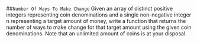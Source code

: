 ##`Number Of Ways To Make Change` 
Given an array of distinct positive integers representing coin denominations and a single non-negative integer n representing a target amount of money, write a function that returns the number of ways to make change for that target amount using the given coin denominations. 
Note that an unlimited amount of coins is at your disposal.
